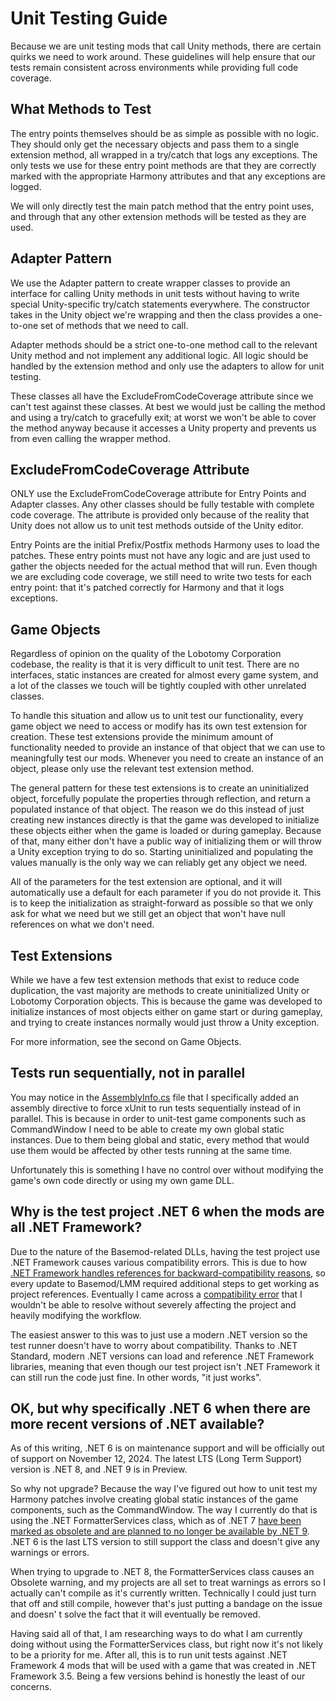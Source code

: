 # Unit Testing Guide

Because we are unit testing mods that call Unity methods, there are certain
quirks we need to work around.
These guidelines will help ensure that our tests remain consistent across
environments while providing full code
coverage.

## What Methods to Test

The entry points themselves should be as simple as possible with no logic.
They should only get the necessary objects and pass them to a single extension
method, all wrapped in a try/catch that
logs any exceptions.
The only tests we use for these entry point methods are that they are correctly
marked with the appropriate Harmony
attributes and that any exceptions are logged.

We will only directly test the main patch method that the entry point uses, and
through that any other extension methods
will be tested as they are used.

## Adapter Pattern

We use the Adapter pattern to create wrapper classes to provide an interface for
calling Unity methods in unit tests
without having to write special Unity-specific try/catch statements everywhere.
The constructor takes in the Unity object we're wrapping and then the class
provides a one-to-one set of methods that we
need to call.

Adapter methods should be a strict one-to-one method call to the relevant Unity
method and not implement any additional
logic.
All logic should be handled by the extension method and only use the adapters to
allow for unit testing.

These classes all have the ExcludeFromCodeCoverage attribute since we can't test
against these classes.
At best we would just be calling the method and using a try/catch to gracefully
exit; at worst we won't be able to cover
the method anyway because it accesses a Unity property and prevents us from even
calling the wrapper method.

## ExcludeFromCodeCoverage Attribute

ONLY use the ExcludeFromCodeCoverage attribute for Entry Points and Adapter
classes.
Any other classes should be fully testable with complete code coverage.
The attribute is provided only because of the reality that Unity does not allow
us to unit test methods outside of the
Unity editor.

Entry Points are the initial Prefix/Postfix methods Harmony uses to load the
patches.
These entry points must not have any logic and are just used to gather the
objects needed for the actual method that
will run.
Even though we are excluding code coverage, we still need to write two tests for
each entry point: that it's patched
correctly for Harmony and that it logs exceptions.

## Game Objects

Regardless of opinion on the quality of the Lobotomy Corporation codebase, the
reality is that it is very difficult to
unit test.
There are no interfaces, static instances are created for almost every game
system, and a lot of the classes we touch
will be tightly coupled with other unrelated classes.

To handle this situation and allow us to unit test our functionality, every game
object we need to access or modify has
its own test extension for creation.
These test extensions provide the minimum amount of functionality needed to
provide an instance of that object that we
can use to meaningfully test our mods.
Whenever you need to create an instance of an object, please only use the
relevant test extension method.

The general pattern for these test extensions is to create an uninitialized
object, forcefully populate the properties
through reflection, and return a populated instance of that object.
The reason we do this instead of just creating new instances directly is that
the game was developed to initialize these
objects either when the game is loaded or during gameplay.
Because of that, many either don't have a public way of initializing them or
will throw a Unity exception trying to do
so.
Starting uninitialized and populating the values manually is the only way we can
reliably get any object we need.

All of the parameters for the test extension are optional, and it will
automatically use a default for each parameter if
you do not provide it.
This is to keep the initialization as straight-forward as possible so that we
only ask for what we need but we still get
an object that won't have null references on what we don't need.

## Test Extensions

While we have a few test extension methods that exist to reduce code
duplication, the vast majority are methods to
create uninitialized Unity or Lobotomy Corporation objects.
This is because the game was developed to initialize instances of most objects
either on game start or during gameplay,
and trying to create instances normally would just throw a Unity exception.

For more information, see the second on Game Objects.

## Tests run sequentially, not in parallel

You may notice in the [AssemblyInfo.cs](AssemblyInfo.cs) file that I
specifically added an assembly directive to force
xUnit to run tests sequentially instead of in parallel. This is because in order
to unit-test game components such as
CommandWindow I need to be able to create my own global static instances. Due to
them being global and static, every
method that would use them would be affected by other tests running at the same
time.

Unfortunately this is something I have no control over without modifying the
game's own code directly or using my own
game DLL.

## Why is the test project .NET 6 when the mods are all .NET Framework?

Due to the nature of the Basemod-related DLLs, having the test project use .NET
Framework causes various compatibility
errors. This is due to
how [.NET Framework handles references for backward-compatibility reasons](https://nickcraver.com/blog/2020/02/11/binding-redirects/),
so every update to Basemod/LMM required additional steps to get working as
project references. Eventually I came across
a [compatibility error](https://stackoverflow.com/questions/403731/strong-name-validation-failed)
that I wouldn't be
able to resolve without severely affecting the project and heavily modifying the
workflow.

The easiest answer to this was to just use a modern .NET version so the test
runner doesn't have to worry about
compatibility. Thanks to .NET Standard, modern .NET versions can load and
reference .NET Framework libraries, meaning
that even though our test project isn't .NET Framework it can still run the code
just fine. In other words, "it just
works".

## OK, but why specifically .NET 6 when there are more recent versions of .NET available?

As of this writing, .NET 6 is on maintenance support and will be officially out
of support on November 12, 2024. The
latest LTS (Long Term Support) version is .NET 8, and .NET 9 is in Preview.

So why not upgrade? Because the way I've figured out how to unit test my Harmony
patches involve creating global static
instances of the game components, such as the CommandWindow. The way I currently
do that is using the .NET
FormatterServices class, which as of .NET
7 [have been marked as obsolete and are planned to no longer be available by .NET 9](https://github.com/dotnet/designs/blob/main/accepted/2020/better-obsoletion/binaryformatter-obsoletion.md).
.NET 6 is the last LTS version to still support the class and doesn't give any
warnings or errors.

When trying to upgrade to .NET 8, the FormatterServices class causes an Obsolete
warning, and my projects are all set to
treat warnings as errors so I actually can't compile as it's currently written.
Technically I could just turn that off
and still compile, however that's just putting a bandage on the issue and doesn'
t solve the fact that it will eventually
be removed.

Having said all of that, I am researching ways to do what I am currently doing
without using the FormatterServices
class, but right now it's not likely to be a priority for me. After all, this is
to run unit tests against .NET
Framework 4 mods that will be used with a game that was created in .NET
Framework 3.5. Being a few versions behind is
honestly the least of our concerns.
